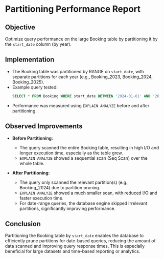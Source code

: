 # Partitioning Performance Report

## Objective

Optimize query performance on the large Booking table by partitioning it by the `start_date` column (by year).

## Implementation

- The Booking table was partitioned by RANGE on `start_date`, with separate partitions for each year (e.g., Booking_2023, Booking_2024, Booking_2025).
- Example query tested:  
  ```sql
  SELECT * FROM Booking WHERE start_date BETWEEN '2024-01-01' AND '2024-12-31';
  ```
- Performance was measured using `EXPLAIN ANALYZE` before and after partitioning.

## Observed Improvements

- **Before Partitioning:**  
  - The query scanned the entire Booking table, resulting in high I/O and longer execution time, especially as the table grew.
  - `EXPLAIN ANALYZE` showed a sequential scan (Seq Scan) over the whole table.

- **After Partitioning:**  
  - The query only scanned the relevant partition(s) (e.g., Booking_2024) due to partition pruning.
  - `EXPLAIN ANALYZE` showed a much smaller scan, with reduced I/O and faster execution time.
  - For date-range queries, the database engine skipped irrelevant partitions, significantly improving performance.

## Conclusion

Partitioning the Booking table by `start_date` enables the database to efficiently prune partitions for date-based queries, reducing the amount of data scanned and improving query response times. This is especially beneficial for large datasets and time-based reporting or analytics.
